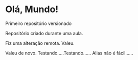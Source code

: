 # Olá, Mundo!
 Primeiro repositório versionado

 Repositório criado durante uma aula.
 
 Fiz uma alteração remota. Valeu.

 Valeu de novo. Testando.....Testando......
Alias não é fácil......